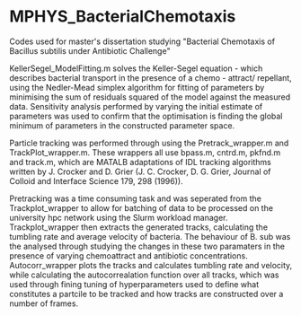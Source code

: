 # MPHYS_BacterialChemotaxis
Codes used for master's dissertation studying "Bacterial Chemotaxis of Bacillus subtilis under Antibiotic Challenge"

KellerSegel_ModelFitting.m solves the Keller-Segel equation - which describes bacterial transport in the presence of a chemo - attract/ repellant, using the Nedler-Mead simplex algorithm for fitting of parameters by minimising the sum of residuals squared of the model against the measured data. Sensitivity analysis performed by varying the initial estimate of parameters was used to confirm that the optimisation is finding the global minimum of parameters in the constructed parameter space.

Particle tracking was performed through using the Pretrack_wrapper.m and TrackPlot_wrapper.m. These wrappers all use bpass.m, cntrd.m, pkfnd.m and track.m, which are MATALB adaptations of IDL tracking algorithms written by J. Crocker and D. Grier (J. C. Crocker, D. G. Grier, Journal of Colloid and Interface Science 179, 298 (1996)).

Pretracking was a time consuming task and was seperated from the Trackplot_wrapper to allow for batching of data to be processed on the university hpc network using the Slurm workload manager. Trackplot_wrapper then extracts the generated tracks, calculating the tumbling rate and average velocity of bacteria. The behaviour of B. sub was the analysed through studying the changes in these two paramaters in the presence of varying chemoattract and antibiotic concentrations. Autocorr_wrapper plots the tracks and calculates tumbling rate and velocity, while calculating the autocorrealation function over all tracks, which was used through fining tuning of hyperparameters used to define what constitutes a partcile to be tracked and how tracks are constructed over a number of frames.
